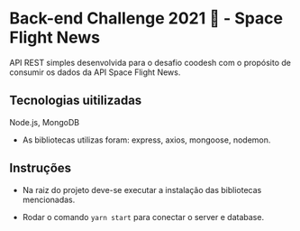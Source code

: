 <h1>Back-end Challenge 2021 🏅 - Space Flight News</h1>

<p>API REST simples desenvolvida para o desafio coodesh com o propósito de consumir os dados da API Space Flight News.</p>

<h2>Tecnologias uitilizadas</h2>
<p>Node.js, MongoDB</p>

- As bibliotecas utilizas foram: express, axios, mongoose, nodemon.

<h2>Instruções</h2>

- Na raiz do projeto deve-se executar a instalação das bibliotecas mencionadas.

- Rodar o comando `yarn start` para conectar o server e database.

